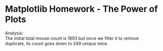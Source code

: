 # Matplotlib Homework - The Power of Plots  
Analysis:  
The initial total mouse count is 1893 but once we filter it to remove duplicate, its count goes down to 249 unique mice.  
